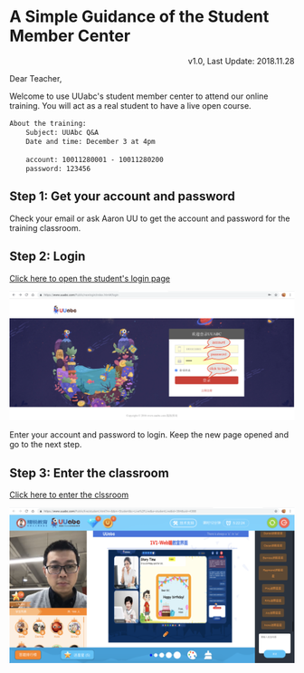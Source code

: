 # A Simple Guidance of the Student Member Center

<!-- <link rel="stylesheet" href="https://yanwei.github.io/auto-number-title.css" /> -->

<p align='right'>v1.0, Last Update: 2018.11.28</p>

Dear Teacher,

Welcome to use UUabc's student member center to attend our online training. You will act as a real student to have a live open course.

```text
About the training:
    Subject: UUAbc Q&A
    Date and time: December 3 at 4pm

    account: 10011280001 - 10011280200
    password: 123456
```

## Step 1: Get your account and password

Check your email or ask Aaron UU to get the account and password for the training classroom.

## Step 2: Login

[Click here to open the student's login page](https://www.uuabc.com/Public/newlogin/index.html#/login)

![login](login.png)

Enter your account and password to login. Keep the new page opened and go to the next step.

## Step 3: Enter the classroom

[Click here to enter the clssroom](http://www.uuabc.com/shapeLive.html?cid=388)

![classroom](classroom.png)
